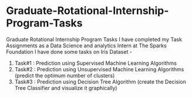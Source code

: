 # Graduate-Rotational-Internship-Program-Tasks
Graduate Rotational Internship Program Tasks
I have completed my Task Assignments as a Data Science and analytics Intern at The Sparks Foundation
I have done some tasks on Iris Dataset -
1. Task#1 : Prediction using Supervised Machine Learning Algorithms 
2. Task#2 : Prediction using Unsupervised Machine Learning Algorithms (predict the optimum number of clusters)
3. Task#3 : Prediction using Decision Tree Algorithm (create the Decision Tree Classifier and visualize it graphically)
